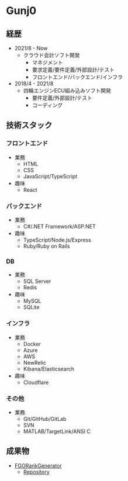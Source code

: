 # Gunj0

## 経歴

- 2021/8 - Now
  - クラウド会計ソフト開発
    - マネジメント
    - 要求定義/要件定義/外部設計/テスト
    - フロントエンド/バックエンド/インフラ
- 2018/4 - 2021/8
  - 四輪エンジンECU組み込みソフト開発
    - 要件定義/外部設計/テスト
    - コーディング

## 技術スタック

### フロントエンド

- 業務
  - HTML
  - CSS
  - JavaScript/TypeScript
- 趣味
  - React

### バックエンド

- 業務
  - C#/.NET Framework/ASP.NET
- 趣味
  - TypeScript/Node.js/Express
  - Ruby/Ruby on Rails

### DB

- 業務
  - SQL Server
  - Redis
- 趣味
  - MySQL
  - SQLite

### インフラ

- 業務
  - Docker
  - Azure
  - AWS
  - NewRelic
  - Kibana/Elasticsearch
- 趣味
  - Cloudflare

### その他

- 業務
  - Git/GitHub/GitLab
  - SVN
  - MATLAB/TargetLink/ANSI C

## 成果物

- [FGORankGenerator](https://fgorankgenerator.azurewebsites.net/)
  - [Repository](https://github.com/Gunj0/FGORankGenerator)
